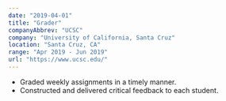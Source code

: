 ```yaml
---
date: "2019-04-01"
title: "Grader"
companyAbbrev: "UCSC"
company: "University of California, Santa Cruz"
location: "Santa Cruz, CA"
range: "Apr 2019 - Jun 2019"
url: "https://www.ucsc.edu/"
---
```


- Graded weekly assignments in a timely manner.
- Constructed and delivered critical feedback to each student.
